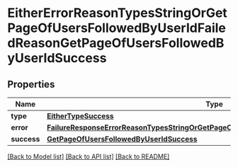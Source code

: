 # EitherErrorReasonTypesStringOrGetPageOfUsersFollowedByUserIdFailedReasonGetPageOfUsersFollowedByUserIdSuccess

## Properties
Name | Type | Description | Notes
------------ | ------------- | ------------- | -------------
**type** | [**EitherTypeSuccess**](EitherTypeSuccess.md) |  | 
**error** | [**FailureResponseErrorReasonTypesStringOrGetPageOfUsersFollowedByUserIdFailedReasonError**](FailureResponseErrorReasonTypesStringOrGetPageOfUsersFollowedByUserIdFailedReasonError.md) |  | 
**success** | [**GetPageOfUsersFollowedByUserIdSuccess**](GetPageOfUsersFollowedByUserIdSuccess.md) |  | 

[[Back to Model list]](../README.md#documentation-for-models) [[Back to API list]](../README.md#documentation-for-api-endpoints) [[Back to README]](../README.md)


